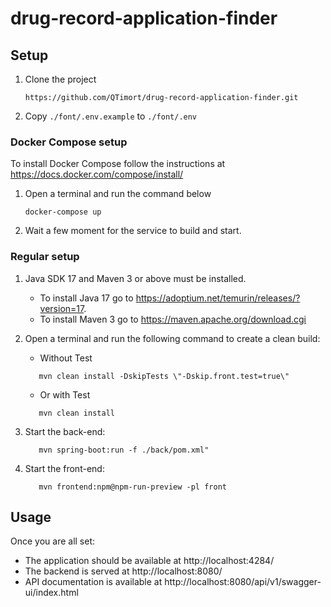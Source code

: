 # drug-record-application-finder

## Setup

1. Clone the project
   ```
   https://github.com/QTimort/drug-record-application-finder.git
   ```

2. Copy `./font/.env.example` to `./font/.env`

### Docker Compose setup
To install Docker Compose follow the instructions at https://docs.docker.com/compose/install/

1. Open a terminal and run the command below
   ```shell
   docker-compose up
   ```

2. Wait a few moment for the service to build and start.

### Regular setup

1. Java SDK 17 and Maven 3 or above must be installed. 
   - To install Java 17 go to https://adoptium.net/temurin/releases/?version=17.
   - To install Maven 3 go to https://maven.apache.org/download.cgi 

2. Open a terminal and run the following command to create a clean build:
   - Without Test
   ```shell
      mvn clean install -DskipTests \"-Dskip.front.test=true\"
   ```
   - Or with Test
   ```shell
      mvn clean install
   ```

3. Start the back-end:
   ```shell
      mvn spring-boot:run -f ./back/pom.xml"
   ```

4. Start the front-end:
   ```shell
      mvn frontend:npm@npm-run-preview -pl front
   ```

## Usage
Once you are all set:
- The application should be available at http://localhost:4284/
- The backend is served at http://localhost:8080/
- API documentation is available at http://localhost:8080/api/v1/swagger-ui/index.html
